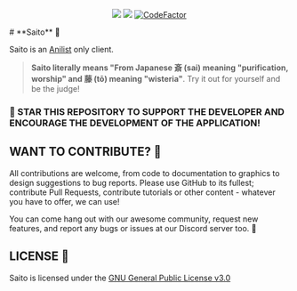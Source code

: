<p align="center">
   <img src="https://img.shields.io/badge/platforms-android-blueviolet?style=for-the-badge"/>
   <a href="https://github.com/SoyTuJefe/Saito/releases"><img src="https://img.shields.io/github/downloads/SoyTuJefe/Saito/total?color=%233DDC84&logo=android&logoColor=%23fff&style=for-the-badge"></a>
   <a href="https://www.codefactor.io/repository/github/SoyTuJefe/Saito"><img src="https://www.codefactor.io/repository/github/SoyTuJefe/Saito/badge?color=%233DDC84&logo=android&logoColor=%23fff&style=for-the-badge" alt="CodeFactor" /></a>

</p>
# **Saito** 🌟

Saito is an [Anilist](https://anilist.co/) only client.

> **Saito literally means \"From Japanese 斎 (sai) meaning "purification, worship" and 藤 (tō) meaning "wisteria\"**. Try it out for yourself and be the judge!

### 🚀 STAR THIS REPOSITORY TO SUPPORT THE DEVELOPER AND ENCOURAGE THE DEVELOPMENT OF THE APPLICATION!

## WANT TO CONTRIBUTE? 🤝

All contributions are welcome, from code to documentation to graphics to design suggestions to bug reports. Please use GitHub to its fullest; contribute Pull Requests, contribute tutorials or other content - whatever you have to offer, we can use!

You can come hang out with our awesome community, request new features, and report any bugs or issues at our Discord server too. 📣

## LICENSE 📜

Saito is licensed under the [GNU General Public License v3.0](LICENSE.md)
